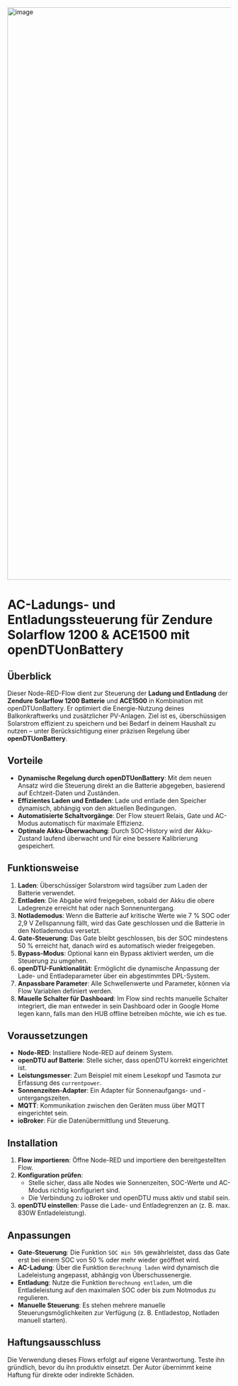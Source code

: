 <img width="1920" height="1290" alt="image" src="https://github.com/user-attachments/assets/a6affc73-50f7-4ac6-bf33-90c9a368ca01" />


# AC-Ladungs- und Entladungssteuerung für Zendure Solarflow 1200 & ACE1500 mit openDTUonBattery

## Überblick

Dieser Node-RED-Flow dient zur Steuerung der **Ladung und Entladung** der **Zendure Solarflow 1200 Batterie** und **ACE1500** in Kombination mit openDTUonBattery. Er optimiert die Energie-Nutzung deines Balkonkraftwerks und zusätzlicher PV-Anlagen. Ziel ist es, überschüssigen Solarstrom effizient zu speichern und bei Bedarf in deinem Haushalt zu nutzen – unter Berücksichtigung einer präzisen Regelung über **openDTUonBattery**.

## Vorteile

- **Dynamische Regelung durch openDTUonBattery**: Mit dem neuen Ansatz wird die Steuerung direkt an die Batterie abgegeben, basierend auf Echtzeit-Daten und Zuständen.
- **Effizientes Laden und Entladen**: Lade und entlade den Speicher dynamisch, abhängig von den aktuellen Bedingungen.
- **Automatisierte Schaltvorgänge**: Der Flow steuert Relais, Gate und AC-Modus automatisch für maximale Effizienz.
- **Optimale Akku-Überwachung**: Durch SOC-History wird der Akku-Zustand laufend überwacht und für eine bessere Kalibrierung gespeichert.

## Funktionsweise

1. **Laden**: Überschüssiger Solarstrom wird tagsüber zum Laden der Batterie verwendet.
2. **Entladen**: Die Abgabe wird freigegeben, sobald der Akku die obere Ladegrenze erreicht hat oder nach Sonnenuntergang.
3. **Notlademodus**: Wenn die Batterie auf kritische Werte wie 7 % SOC oder 2,9 V Zellspannung fällt, wird das Gate geschlossen und die Batterie in den Notlademodus versetzt.
4. **Gate-Steuerung**: Das Gate bleibt geschlossen, bis der SOC mindestens 50 % erreicht hat, danach wird es automatisch wieder freigegeben.
5. **Bypass-Modus**: Optional kann ein Bypass aktiviert werden, um die Steuerung zu umgehen.
6. **openDTU-Funktionalität**: Ermöglicht die dynamische Anpassung der Lade- und Entladeparameter über ein abgestimmtes DPL-System.
7. **Anpassbare Parameter**: Alle Schwellenwerte und Parameter, können via Flow Variablen definiert werden.
8. **Mauelle Schalter für Dashboard**: Im Flow sind rechts manuelle Schalter integriert, die man entweder in sein Dashboard oder in Google Home legen kann, falls man den HUB offline betreiben möchte, wie ich es tue. 

## Voraussetzungen

- **Node-RED**: Installiere Node-RED auf deinem System.
- **openDTU auf Batterie**: Stelle sicher, dass openDTU korrekt eingerichtet ist.
- **Leistungsmesser**: Zum Beispiel mit einem Lesekopf und Tasmota zur Erfassung des `currentpower`.
- **Sonnenzeiten-Adapter**: Ein Adapter für Sonnenaufgangs- und -untergangszeiten.
- **MQTT**: Kommunikation zwischen den Geräten muss über MQTT eingerichtet sein.
- **ioBroker**: Für die Datenübermittlung und Steuerung.

## Installation

1. **Flow importieren**: Öffne Node-RED und importiere den bereitgestellten Flow.
2. **Konfiguration prüfen**:
   - Stelle sicher, dass alle Nodes wie Sonnenzeiten, SOC-Werte und AC-Modus richtig konfiguriert sind.
   - Die Verbindung zu ioBroker und openDTU muss aktiv und stabil sein.
3. **openDTU einstellen**: Passe die Lade- und Entladegrenzen an (z. B. max. 830W Entladeleistung).

## Anpassungen

- **Gate-Steuerung**: Die Funktion `SOC min 50%` gewährleistet, dass das Gate erst bei einem SOC von 50 % oder mehr wieder geöffnet wird.
- **AC-Ladung**: Über die Funktion `Berechnung laden` wird dynamisch die Ladeleistung angepasst, abhängig von Überschussenergie.
- **Entladung**: Nutze die Funktion `Berechnung entladen`, um die Entladeleistung auf den maximalen SOC oder bis zum Notmodus zu regulieren.
- **Manuelle Steuerung**: Es stehen mehrere manuelle Steuerungsmöglichkeiten zur Verfügung (z. B. Entladestop, Notladen manuell starten).

## Haftungsausschluss

Die Verwendung dieses Flows erfolgt auf eigene Verantwortung. Teste ihn gründlich, bevor du ihn produktiv einsetzt. Der Autor übernimmt keine Haftung für direkte oder indirekte Schäden.
